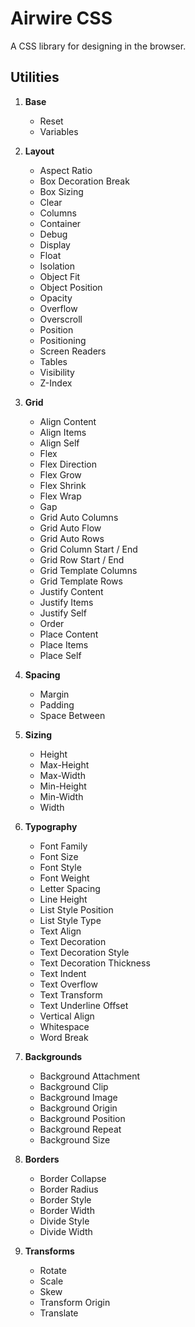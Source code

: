 # Airwire CSS

A CSS library for designing in the browser.

## Utilities

1. **Base**

   - Reset
   - Variables

2. **Layout**

   - Aspect Ratio
   - Box Decoration Break
   - Box Sizing
   - Clear
   - Columns
   - Container
   - Debug
   - Display
   - Float
   - Isolation
   - Object Fit
   - Object Position
   - Opacity
   - Overflow
   - Overscroll
   - Position
   - Positioning
   - Screen Readers
   - Tables
   - Visibility
   - Z-Index

3. **Grid**

   - Align Content
   - Align Items
   - Align Self
   - Flex
   - Flex Direction
   - Flex Grow
   - Flex Shrink
   - Flex Wrap
   - Gap
   - Grid Auto Columns
   - Grid Auto Flow
   - Grid Auto Rows
   - Grid Column Start / End
   - Grid Row Start / End
   - Grid Template Columns
   - Grid Template Rows
   - Justify Content
   - Justify Items
   - Justify Self
   - Order
   - Place Content
   - Place Items
   - Place Self

4. **Spacing**

   - Margin
   - Padding
   - Space Between

5. **Sizing**

   - Height
   - Max-Height
   - Max-Width
   - Min-Height
   - Min-Width
   - Width

6. **Typography**

   - Font Family
   - Font Size
   - Font Style
   - Font Weight
   - Letter Spacing
   - Line Height
   - List Style Position
   - List Style Type
   - Text Align
   - Text Decoration
   - Text Decoration Style
   - Text Decoration Thickness
   - Text Indent
   - Text Overflow
   - Text Transform
   - Text Underline Offset
   - Vertical Align
   - Whitespace
   - Word Break

7. **Backgrounds**

   - Background Attachment
   - Background Clip
   - Background Image
   - Background Origin
   - Background Position
   - Background Repeat
   - Background Size

8. **Borders**

   - Border Collapse
   - Border Radius
   - Border Style
   - Border Width
   - Divide Style
   - Divide Width

9. **Transforms**

   - Rotate
   - Scale
   - Skew
   - Transform Origin
   - Translate
